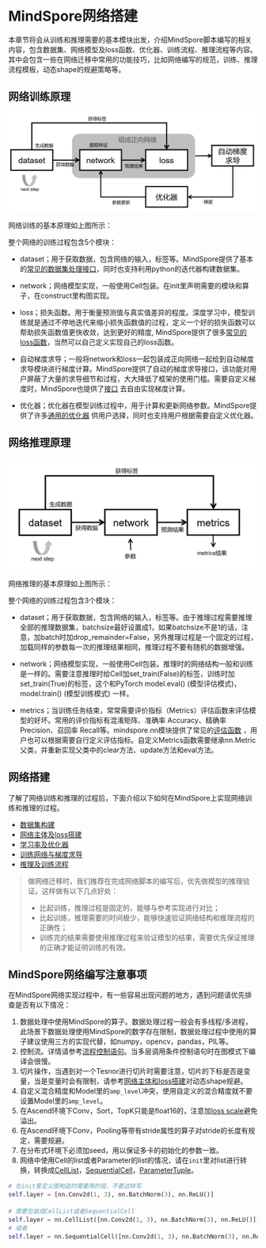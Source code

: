 # MindSpore网络搭建

本章节将会从训练和推理需要的基本模块出发，介绍MindSpore脚本编写的相关内容，包含数据集、网络模型及loss函数、优化器、训练流程、推理流程等内容。其中会包含一些在网络迁移中常用的功能技巧，比如网络编写的规范，训练、推理流程模板，动态shape的规避策略等。

## 网络训练原理

![train_procession.png](images/train_procession.png)

网络训练的基本原理如上图所示：

整个网络的训练过程包含5个模块：

- dataset；用于获取数据，包含网络的输入，标签等。MindSpore提供了基本的[常见的数据集处理接口](https://www.mindspore.cn/docs/zh-CN/master/api_python/mindspore.dataset.html)，同时也支持利用python的迭代器构建数据集。

- network；网络模型实现，一般使用Cell包装。在init里声明需要的模块和算子，在construct里构图实现。

- loss；损失函数。用于衡量预测值与真实值差异的程度。深度学习中，模型训练就是通过不停地迭代来缩小损失函数值的过程，定义一个好的损失函数可以帮助损失函数值更快收敛，达到更好的精度, MindSpore提供了很多[常见的loss函数](https://www.mindspore.cn/docs/zh-CN/master/api_python/mindspore.nn.html#%E6%8D%9F%E5%A4%B1%E5%87%BD%E6%95%B0)，当然可以自己定义实现自己的loss函数。

- 自动梯度求导；一般将network和loss一起包装成正向网络一起给到自动梯度求导模块进行梯度计算。MindSpore提供了自动的梯度求导接口，该功能对用户屏蔽了大量的求导细节和过程，大大降低了框架的使用门槛。需要自定义梯度时，MindSpore也提供了[接口](https://www.mindspore.cn/tutorials/experts/zh-CN/master/network/custom_cell_reverse.html) 去自由实现梯度计算。

- 优化器；优化器在模型训练过程中，用于计算和更新网络参数。MindSpore提供了许多[通用的优化器](https://www.mindspore.cn/docs/zh-CN/master/api_python/mindspore.nn.html#%E4%BC%98%E5%8C%96%E5%99%A8) 供用户选择，同时也支持用户根据需要自定义优化器。

## 网络推理原理

![evaluation_procession.png](images/evaluation_procession.png)

网络推理的基本原理如上图所示：

整个网络的训练过程包含3个模块：

- dataset；用于获取数据，包含网络的输入，标签等。由于推理过程需要推理全部的推理数据集，batchsize最好设置成1，如果batchsize不是1的话，注意，加batch时加drop_remainder=False，另外推理过程是一个固定的过程，加载同样的参数每一次的推理结果相同，推理过程不要有随机的数据增强。

- network；网络模型实现，一般使用Cell包装。推理时的网络结构一般和训练是一样的。需要注意推理时给Cell加set_train(False)的标签，训练时加set_train(True)的标签，这个和PyTorch model.eval() (模型评估模式)，model.train() (模型训练模式) 一样。

- metrics；当训练任务结束，常常需要评价指标（Metrics）评估函数来评估模型的好坏。常用的评价指标有混淆矩阵、准确率 Accuracy、精确率 Precision、召回率 Recall等。mindspore.nn模块提供了常见的[评估函数](https://www.mindspore.cn/docs/zh-CN/master/api_python/mindspore.nn.html#%E8%AF%84%E4%BB%B7%E6%8C%87%E6%A0%87) ，用户也可以根据需要自行定义评估指标。自定义Metrics函数需要继承nn.Metric父类，并重新实现父类中的clear方法、update方法和eval方法。

## 网络搭建

了解了网络训练和推理的过程后，下面介绍以下如何在MindSpore上实现网络训练和推理的过程。

- [数据集构建](dataset.md)
- [网络主体及loss搭建](model_and_loss.md)
- [学习率及优化器](learning_rate_and_optimizer.md)
- [训练网络与梯度求导](training_and_gradient.md)
- [推理及训练流程](training_and_evaluation_procession.md)

> 做网络迁移时，我们推荐在完成网络脚本的编写后，优先做模型的推理验证。这样做有以下几点好处：
>
> - 比起训练，推理过程是固定的，能够与参考实现进行对比；
> - 比起训练，推理需要的时间极少，能够快速验证网络结构和推理流程的正确性；
> - 训练完的结果需要使用推理过程来验证模型的结果，需要优先保证推理的正确才能证明训练的有效。

## MindSpore网络编写注意事项

在MindSpore网络实现过程中，有一些容易出现问题的地方，遇到问题请优先排查是否有以下情况：

1. 数据处理中使用MindSpore的算子。数据处理过程一般会有多线程/多进程，此场景下数据处理使用MindSpore的数字存在限制，数据处理过程中使用的算子建议使用三方的实现代替，如numpy，opencv，pandas，PIL等。
2. 控制流。详情请参考[流程控制语句](https://mindspore.cn/tutorials/zh-CN/master/advanced/network/control_flow.html)。当多层调用条件控制语句时在图模式下编译会很慢。
3. 切片操作，当遇到对一个Tesnor进行切片时需要注意，切片的下标是否是变量，当是变量时会有限制，请参考[网络主体和loss搭建](model_and_loss.md)对动态shape规避。
4. 自定义混合精度和Model里的`amp_level`冲突，使用自定义的混合精度就不要设置Model里的`amp_level`。
5. 在Ascend环境下Conv，Sort，TopK只能是float16的，注意加[loss scale](https://mindspore.cn/tutorials/experts/zh-CN/master/others/mixed_precision.html)避免溢出。
6. 在Ascend环境下Conv，Pooling等带有stride属性的算子对stride的长度有规定，需要规避。
7. 在分布式环境下必须加seed，用以保证多卡的初始化的参数一致。
8. 网络中使用Cell的list或者Parameter的list的情况，请在`init`里对list进行转换，转换成[CellList](https://www.mindspore.cn/docs/zh-CN/master/api_python/nn/mindspore.nn.CellList.html)，[SequentialCell](https://www.mindspore.cn/docs/zh-CN/master/api_python/nn/mindspore.nn.SequentialCell.html)，[ParameterTuple](https://www.mindspore.cn/docs/zh-CN/master/api_python/mindspore/mindspore.ParameterTuple.html)。

```python
# 在init里定义图构造时需要用的层，不要这样写
self.layer = [nn.Conv2d(1, 3), nn.BatchNorm(3), nn.ReLU()]

# 需要包装成CellList或者SequentialCell
self.layer = nn.CellList([nn.Conv2d(1, 3), nn.BatchNorm(3), nn.ReLU()])
# 或者
self.layer = nn.SequentialCell([nn.Conv2d(1, 3), nn.BatchNorm(3), nn.ReLU()])
```


